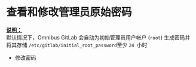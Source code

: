 # 查看和修改管理员原始密码

[**说明：**   ]()   
默认情况下，Omnibus GitLab 会自动为初始管理员用户帐户 (`root`) 生成密码并将其存储 `/etc/gitlab/initial_root_password`至少 `24 `小时

- 修改密码